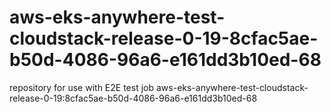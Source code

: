 # aws-eks-anywhere-test-cloudstack-release-0-19-8cfac5ae-b50d-4086-96a6-e161dd3b10ed-68
repository for use with E2E test job aws-eks-anywhere-test-cloudstack-release-0-19:8cfac5ae-b50d-4086-96a6-e161dd3b10ed-68
